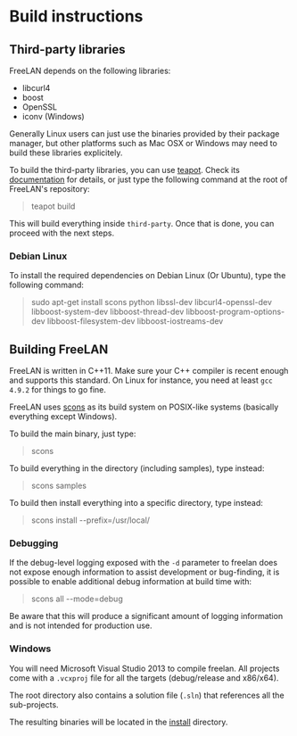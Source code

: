 Build instructions
==================

Third-party libraries
---------------------

FreeLAN depends on the following libraries:

- libcurl4
- boost
- OpenSSL
- iconv (Windows)

Generally Linux users can just use the binaries provided by their package manager, but other platforms such as Mac OSX or Windows may need to build these libraries explicitely.

To build the third-party libraries, you can use [teapot](https://github.com/freelan-developers/teapot). Check its [documentation](http://teapot-builder.readthedocs.org/en/latest/) for details, or just type the following command at the root of FreeLAN's repository:

> teapot build

This will build everything inside `third-party`. Once that is done, you can proceed with the next steps.

### Debian Linux

To install the required dependencies on Debian Linux (Or Ubuntu), type the following command:

> sudo apt-get install scons python libssl-dev libcurl4-openssl-dev libboost-system-dev libboost-thread-dev libboost-program-options-dev libboost-filesystem-dev libboost-iostreams-dev

Building FreeLAN
----------------

FreeLAN is written in C++11. Make sure your C++ compiler is recent enough and supports this standard. On Linux for instance, you need at least `gcc 4.9.2` for things to go fine.

FreeLAN uses [scons](http://www.scons.org/) as its build system on POSIX-like systems (basically everything except Windows).

To build the main binary, just type:

> scons

To build everything in the directory (including samples), type instead:

> scons samples

To build then install everything into a specific directory, type instead:

> scons install --prefix=/usr/local/

### Debugging

If the debug-level logging exposed with the `-d` parameter to freelan does not expose enough information to assist development or bug-finding, it is possible to enable additional debug information at build time with:

> scons all --mode=debug

Be aware that this will produce a significant amount of logging information and is not intended for production use.

### Windows

You will need Microsoft Visual Studio 2013 to compile freelan. All projects come with a `.vcxproj` file for all the targets (debug/release and x86/x64).

The root directory also contains a solution file (`.sln`) that references all the sub-projects.

The resulting binaries will be located in the [install](install) directory.
